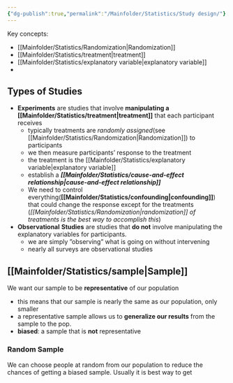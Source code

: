 ```yaml
---
{"dg-publish":true,"permalink":"/Mainfolder/Statistics/Study design/"}
---
```


Key concepts:
- [[Mainfolder/Statistics/Randomization\|Randomization]]
- [[Mainfolder/Statistics/treatment\|treatment]]
- [[Mainfolder/Statistics/explanatory variable\|explanatory variable]]
- 
## Types of Studies
- **Experiments** are studies that involve **manipulating a [[Mainfolder/Statistics/treatment\|treatment]]** that each participant receives
	- typically treatments are *randomly assigned*(see [[Mainfolder/Statistics/Randomization\|Randomization]]) to participants
	- we then measure participants’ response to the treatment
	- the treatment is the [[Mainfolder/Statistics/explanatory variable\|explanatory variable]]
	- establish a ***[[Mainfolder/Statistics/cause-and-effect relationship\|cause-and-effect relationship]]*** 
	- We need to control everything(**[[Mainfolder/Statistics/confounding\|confounding]]**) that could change the response except for the treatments (*[[Mainfolder/Statistics/Randomization\|randomization]] of treatments is the best way to accomplish this*)
- **Observational** **Studies** are studies that **do not** involve manipulating the explanatory variables for participants.
	- we are simply ”observing” what is going on without intervening
	- nearly all surveys are observational studies


## [[Mainfolder/Statistics/sample\|Sample]]
We want our sample to be **representative** of our population
- this means that our sample is nearly the same as our population, only smaller
- a representative sample allows us to **generalize our results** from the sample to the pop.
- **biased**: a sample that is **not** representative

### Random Sample
We can choose people at random from our population to reduce the chances of getting a biased sample. Usually it is best way to get 
